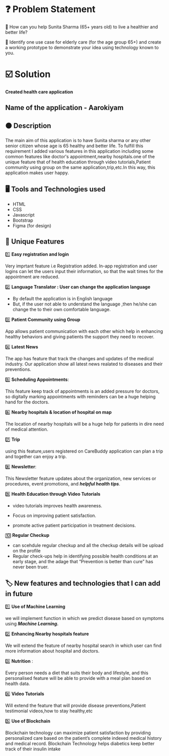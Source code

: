 
 #  ❓ Problem Statement
🔴 How can you help Sunita Sharma (65+ years
old) to live a healthier and better life?

🔴 Identify one use case for elderly care (for the age group
65+) and create a working prototype to demonstrate
your idea using technology known to you.


# ☑️ Solution 

 **Created health care application** 
## Name of the application  -  **Aarokiyam**

## 🟠 Description

The main aim of this application is to have  Sunita sharma or any other senior citizen whose age is 65 healthy and better life.
To fulfill this requirement I added various features in this application including some common features like doctor's appointment,nearby hospitals.one of the unique feature that of health education through video tutorials,Patient community using group on the same application,trip,etc.In this way, this application makes user happy.

## 🖥️ Tools and Technologies used 

- HTML 
- CSS
- Javascript 
- Bootstrap 
- Figma (for design)

## 🚀 Unique Features

 1️⃣ **Easy registration and login**

Very imprtant feature i.e Registration added.
In-app registration and user logins can let the users input their information, so that the wait times for the appointment are reduced.

2️⃣ **Language Translator : User can change the application language**

-  By default the application is in English language 
- But, if the user not able to understand the language ,then he/she can change the to their own comfortable language.

3️⃣ **Patient Community using Group** 

App allows patient communication with each other which help in enhancing healthy behaviors and giving patients the support they need to recover.


4️⃣ **Latest News**

The app has feature that track the changes and updates of the medical industry.
Our application show all latest news realated to diseases and their preventions.

5️⃣ **Scheduling Appointments**:

This feature keep track of appointments is an added pressure for doctors, so digitally marking appointments with reminders can be a huge helping hand for the doctors.

6️⃣ **Nearby hospitals & location of hospital on map**

The location of nearby hospitals will be a huge help for patients in dire need of medical attention.

7️⃣ **Trip** 

using this feature,users registered on CareBuddy application can plan a trip and together can enjoy a trip.

8️⃣  **Newsletter**:

This Newsletter feature updates about the organization, new services or procedures, event promotions, and ***helpful health tips***.

9️⃣ **Health Education through Video Tutorials** 

 - video tutorials improves health awareness.
 - Focus on improving patient satisfaction. 

 - promote active patient participation in treatment decisions.

🔟 **Regular Checkup**

- can scehdule regular checkup and all the checkup details will be upload on the profile
- Regular check-ups help in identifying possible health conditions at an early stage, and the adage that “Prevention is better than cure” has never been truer.



## 🏷️ New features and technologies that I can add in future

1️⃣ **Use of Machine Learning**

   we will implement function in which we predict disease based on symptoms using ***Machine Learning.***

2️⃣ **Enhancing Nearby hospitals feature** 

We will extend the feature of nearby hospital search in which user can find more information about hospital and doctors.

3️⃣ **Nutrition** : 

Every person needs a diet that suits their body and lifestyle, and this personalised feature will be able to provide with a meal plan based on health data.

4️⃣ **Video Tutorials**

  Will extend the  feature that will provide disease preventions,Patient testimonial videos,how to stay healthy,etc

5️⃣ **Use of Blockchain**

 Blockchain technology can maximize patient satisfaction by providing personalized care based on the patient’s complete indexed medical history and medical record.
 Blockchain Technology helps diabetics keep better track of their insulin intake






